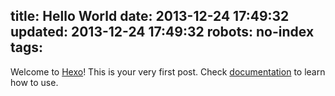 title: Hello World
date: 2013-12-24 17:49:32
updated: 2013-12-24 17:49:32
robots: no-index
tags:
---

Welcome to [Hexo](http://zespia.tw/hexo)! This is your very first post. Check [documentation](http://zespia.tw/hexo/docs) to learn how to use.